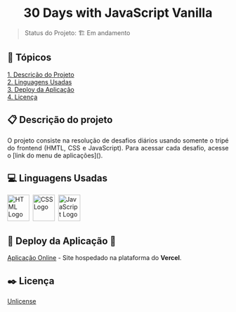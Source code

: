 <h1 align="center">30 Days with JavaScript Vanilla</h1>

<p align="center">
  <!--Badges-->
</p>

> Status do Projeto: :building_construction: Em andamento

## :bookmark_tabs: Tópicos
[1. Descrição do Projeto](#descrição-do-projeto)<br>
[2. Linguagens Usadas](#linguagens-usadas)<br>
[3. Deploy da Aplicação](#deploy-da-aplicação-dash)<br>
[4. Licença](#licença)<br>

## :clipboard: Descrição do projeto
<p align="justify">
  O projeto consiste na resolução de desafios diários usando somente o tripé do frontend (HMTL, CSS e JavaScript).
  Para acessar cada desafio, acesse o [link do menu de aplicações]().
</p>

## :computer: Linguagens Usadas
<div>
    <img alt="HTML Logo" height="60" width="50" src="https://raw.githubusercontent.com/get-icon/geticon/fc0f660daee147afb4a56c64e12bde6486b73e39/icons/html-5.svg" />&nbsp;
    <img alt="CSS Logo" height="60" width="50" src="https://raw.githubusercontent.com/get-icon/geticon/fc0f660daee147afb4a56c64e12bde6486b73e39/icons/css-3.svg" />&nbsp;
    <img alt="JavaScript Logo" height="60" width="50" src="https://raw.githubusercontent.com/get-icon/geticon/fc0f660daee147afb4a56c64e12bde6486b73e39/icons/javascript.svg" />
</div>

## :open_file_folder: Deploy da Aplicação :dash:
[Aplicação Online]() - Site hospedado na plataforma do **Vercel**.

## :black_nib: Licença
[Unlicense](https://unlicense.org)
